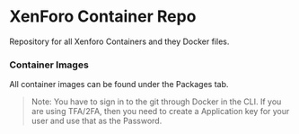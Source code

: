 # XenForo Container Repo
Repository for all Xenforo Containers and they Docker files.

### Container Images
All container images can be found under the Packages tab.

> Note: You have to sign in to the git through Docker in the CLI. If you are using TFA/2FA, then you need to create a Application key for your user and use that as the Password.